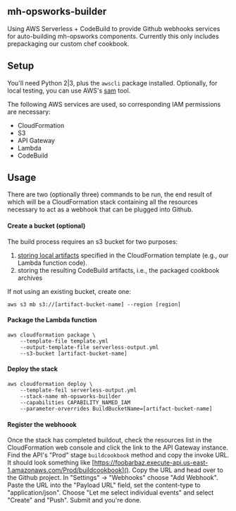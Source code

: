 ## mh-opsworks-builder

Using AWS Serverless + CodeBuild to provide Github webhooks services for auto-building mh-opsworks components. Currently this only includes prepackaging our custom chef cookbook.

## Setup

You'll need Python 2|3, plus the `awscli` package installed. Optionally, for local testing, you can use AWS's [sam](https://github.com/awslabs/aws-sam-local) tool.

The following AWS services are used, so corresponding IAM permissions are necessary:
* CloudFormation
* S3
* API Gateway
* Lambda
* CodeBuild

## Usage

There are two (optionally three) commands to be run, the end result of which will be a CloudFormation stack containing all the resources necessary to act as a webhook that can be plugged into Github.

#### Create a bucket (optional)

The build process requires an s3 bucket for two purposes:
1. [storing local artifacts](http://docs.aws.amazon.com/AWSCloudFormation/latest/UserGuide/using-cfn-cli-package.html) specified in the CloudFormation template (e.g., our Lambda function code).
2. storing the resulting CodeBuild artifacts, i.e., the packaged cookbook archives

If not using an existing bucket, create one:

    aws s3 mb s3://[artifact-bucket-name] --region [region]
    
#### Package the Lambda function

    aws cloudformation package \
        --template-file template.yml
        --output-template-file serverless-output.yml
        --s3-bucket [artifact-bucket-name]
        
#### Deploy the stack

    aws cloudformation deploy \
        --template-feil serverless-output.yml
        --stack-name mh-opsworks-builder
        --capabilities CAPABILITY_NAMED_IAM
        --parameter-orverrides BuildBucketName=[artifact-bucket-name]
        
#### Register the webhoook

Once the stack has completed buildout, check the resources list in the CloudFormation web console and click the link to the API Gateway instance. Find the API's "Prod" stage `buildcookbook` method and copy the invoke URL. It should look something like [https://foobarbaz.execute-api.us-east-1.amazonaws.com/Prod/buildcookbook](). Copy the URL and head over to the Github project. In "Settings" -> "Webhooks" choose "Add Webhook". Paste the URL into the "Payload URL" field, set the content-type to "application/json". Choose "Let me select individual events" and select "Create" and "Push". Submit and you're done.